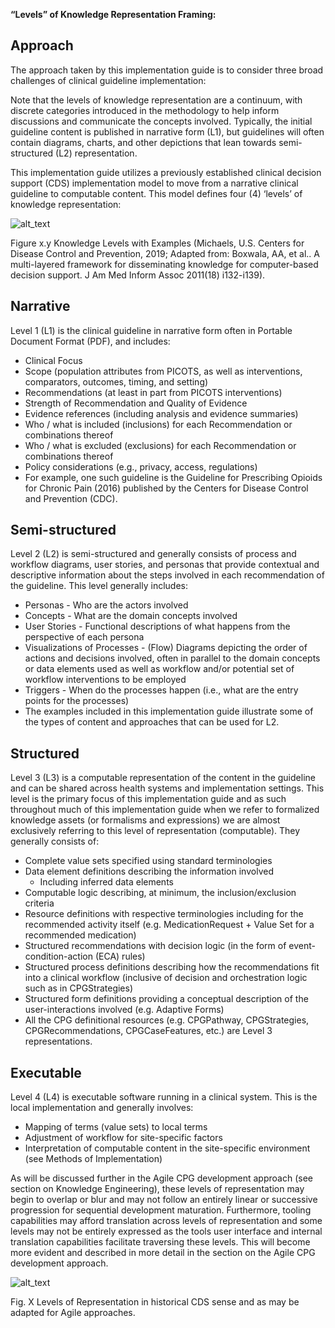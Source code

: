 **“Levels” of Knowledge Representation Framing:**


## **Approach**

The approach taken by this implementation guide is to consider three broad challenges of clinical guideline implementation:

Note that the levels of knowledge representation are a continuum, with discrete categories introduced in the methodology to help inform discussions and communicate the concepts involved. Typically, the initial guideline content is published in narrative form (L1), but guidelines will often contain diagrams, charts, and other depictions that lean towards semi-structured (L2) representation.

This implementation guide utilizes a previously established clinical decision support (CDS) implementation model to move from a narrative clinical guideline to computable content. This model defines four (4) ‘levels’ of knowledge representation:

![alt_text](images/knowledge-levels.png "image_tooltip")


Figure x.y Knowledge Levels with Examples (Michaels, U.S. Centers for Disease Control and Prevention, 2019; Adapted from: Boxwala, AA, et al.. A multi-layered framework for disseminating knowledge for computer-based decision support. J Am Med Inform Assoc 2011(18) i132-i139).


## **Narrative**

Level 1 (L1) is the clinical guideline in narrative form often in Portable Document Format (PDF), and includes:



*   Clinical Focus
*   Scope (population attributes from PICOTS, as well as interventions, comparators, outcomes, timing, and setting)
*   Recommendations (at least in part from PICOTS interventions)
*   Strength of Recommendation and Quality of Evidence
*   Evidence references (including analysis and evidence summaries)
*   Who / what is included (inclusions) for each Recommendation or combinations thereof
*   Who / what is excluded (exclusions) for each Recommendation or combinations thereof
*   Policy considerations (e.g., privacy, access, regulations)
*   For example, one such guideline is the Guideline for Prescribing Opioids for Chronic Pain (2016) published by the Centers for Disease Control and Prevention (CDC).


## **Semi-structured**

Level 2 (L2) is semi-structured and generally consists of process and workflow diagrams, user stories, and personas that provide contextual and descriptive information about the steps involved in each recommendation of the guideline. This level generally includes:



*   Personas - Who are the actors involved
*   Concepts - What are the domain concepts involved
*   User Stories - Functional descriptions of what happens from the perspective of each persona
*   Visualizations of Processes - (Flow) Diagrams depicting the order of actions and decisions involved, often in parallel to the domain concepts or data elements used as well as workflow and/or potential set of workflow interventions to be employed
*   Triggers - When do the processes happen (i.e., what are the entry points for the processes)
*   The examples included in this implementation guide illustrate some of the types of content and approaches that can be used for L2.


## **Structured**

Level 3 (L3) is a computable representation of the content in the guideline and can be shared across health systems and implementation settings. This level is the primary focus of this implementation guide and as such throughout much of this implementation guide when we refer to formalized knowledge assets (or formalisms and expressions) we are almost exclusively referring to this level of representation (computable).  They generally consists of:



*   Complete value sets specified using standard terminologies
*   Data element definitions describing the information involved
    *   Including inferred data elements
*   Computable logic describing, at minimum, the inclusion/exclusion criteria
*   Resource definitions with respective terminologies including for the recommended activity itself (e.g. MedicationRequest + Value Set for a recommended medication)
*   Structured recommendations with decision logic (in the form of event-condition-action (ECA) rules)
*   Structured process definitions describing how the recommendations fit into a clinical workflow (inclusive of decision and orchestration logic such as in CPGStrategies)
*   Structured form definitions providing a conceptual description of the user-interactions involved (e.g. Adaptive Forms)
*   All the CPG definitional resources (e.g. CPGPathway, CPGStrategies, CPGRecommendations, CPGCaseFeatures, etc.) are Level 3 representations.


## **Executable**

Level 4 (L4) is executable software running in a clinical system. This is the local implementation and generally involves:



*   Mapping of terms (value sets) to local terms
*   Adjustment of workflow for site-specific factors
*   Interpretation of computable content in the site-specific environment (see Methods of Implementation)

As will be discussed further in the Agile CPG development approach (see section on Knowledge Engineering), these levels of representation may begin to overlap or blur and may not follow an entirely linear or successive progression for sequential development maturation.  Furthermore, tooling capabilities may afford translation across levels of representation and some levels may not be entirely expressed as the tools user interface and internal translation capabilities facilitate traversing these levels.  This will become more evident and described in more detail in the section on the Agile CPG development approach.

![alt_text](images/CPG-05.06-01.png "image_tooltip")

Fig. X Levels of Representation in historical CDS sense and as may be adapted for Agile approaches.
